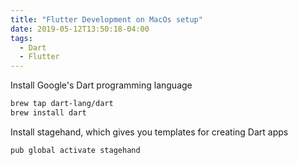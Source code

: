 ```yaml
---
title: "Flutter Development on MacOs setup"
date: 2019-05-12T13:50:18-04:00
tags:
  - Dart
  - Flutter
---
```


Install Google's Dart programming language

```bash
brew tap dart-lang/dart
brew install dart
```

Install stagehand, which gives you templates for creating Dart apps

```bash
pub global activate stagehand
```
